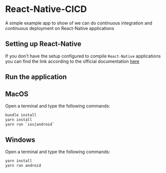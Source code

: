 # React-Native-CICD

A simple example app to show of we can do continuous integration and continuous deployment on React-Native applications

## Setting up React-Native

If you don't have the setup configured to compile `React-Native` applications you can find the link according to the official documentation [here](https://reactnative.dev/docs/environment-setup)


## Run the application

## MacOS

Open a terminal and type the following commands: 

```bash
bundle install
yarn install
yarn run `ios|android`
```

## Windows

Open a terminal and type the following commands: 

```bash
yarn install
yarn run android
```


